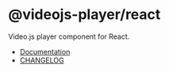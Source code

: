 # @videojs-player/react

Video.js player component for React.

- [Documentation](../../README.md)
- [CHANGELOG](/CHANGELOG.md)
